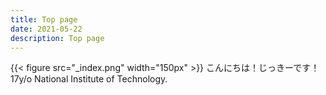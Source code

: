```yaml
---
title: Top page
date: 2021-05-22
description: Top page
---
```


{{< figure src="_index.png" width="150px" >}}
こんにちは！じっきーです！
<br>
17y/o National Institute of Technology.